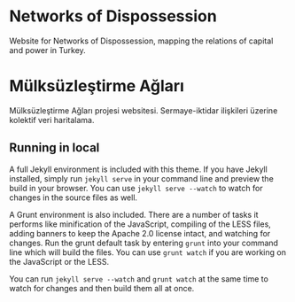 # Networks of Dispossession

Website for Networks of Dispossession, mapping the relations of capital and power in Turkey.

# Mülksüzleştirme Ağları

Mülksüzleştirme Ağları projesi websitesi. Sermaye-iktidar ilişkileri üzerine kolektif veri haritalama.

## Running in local

A full Jekyll environment is included with this theme. If you have Jekyll installed, simply run `jekyll serve` in your command line and preview the build in your browser. You can use `jekyll serve --watch` to watch for changes in the source files as well.

A Grunt environment is also included. There are a number of tasks it performs like minification of the JavaScript, compiling of the LESS files, adding banners to keep the Apache 2.0 license intact, and watching for changes. Run the grunt default task by entering `grunt` into your command line which will build the files. You can use `grunt watch` if you are working on the JavaScript or the LESS.

You can run `jekyll serve --watch` and `grunt watch` at the same time to watch for changes and then build them all at once.
